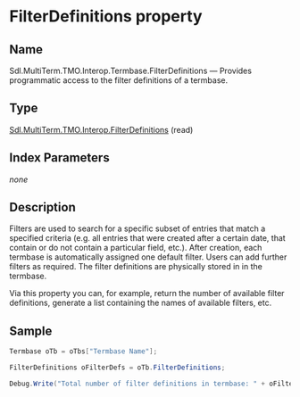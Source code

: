 # FilterDefinitions property

## Name

Sdl.MultiTerm.TMO.Interop.Termbase.FilterDefinitions —          Provides programmatic access to the filter definitions of a termbase.

## Type
[Sdl.MultiTerm.TMO.Interop.FilterDefinitions](Sdl.MultiTerm.TMO.Interop.FilterDefinitions.md)
(read)

## Index Parameters
*none*

## Description

Filters are used to search for a specific subset of entries that match a specified criteria (e.g. all entries that were created after a certain date, that contain or do not contain a particular field, etc.). After creation, each termbase is automatically assigned one default filter. Users can add further filters as required. The filter definitions are physically stored in in the termbase.

Via this property you can, for example, return the number of available filter definitions, generate a list containing the names of available filters, etc.

## Sample


```cs
Termbase oTb = oTbs["Termbase Name"];

FilterDefinitions oFilterDefs = oTb.FilterDefinitions;

Debug.Write("Total number of filter definitions in termbase: " + oFilterDefs.Count.ToString());
```

